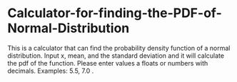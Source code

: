 # Calculator-for-finding-the-PDF-of-Normal-Distribution
This is a calculator that can find the  probability density function of a normal distribution. Input x, mean, and the standard deviation and it will calculate the pdf of the function. Please enter values a floats or numbers with decimals. Examples: 5.5, 7.0 .
